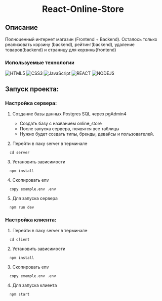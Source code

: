 <h1 align="center">React-Online-Store</h1>

## Описание
Полноценный интернет магазин (Frontend + Backend). Осталось только реализовать корзину (backend), 
рейтинг(backend), удаление товаров(backend) и страницу для корзины(frontend)

### Используемые технологии
![HTML5](https://img.shields.io/badge/-HTML5-black?style=flat-square&logo=html5&logoColor=html)
![CSS3](https://img.shields.io/badge/-CSS3-black?style=flat-square&logo=css3&logoColor=css3)
![JavaScript](https://img.shields.io/badge/-JavaScript-black?style=flat-square&logo=javascript)
![REACT](https://img.shields.io/badge/-REACT-black?style=flat-square&logo=react&logoColor=react)
![NODEJS](https://img.shields.io/badge/-NodeJs-black?style=flat-square&logo=node.js&logoColor=node.js)

## Запуск проекта:

### Настройка сервера:

1. Создание базы данных Postgres SQL через pgAdmin4
   + Создать базу с названием online_store
   + После запуска сервера, появятся все таблицы
   + Нужно будет создать типы, бренды, девайсы и пользователей.



2. Перейти в паку server в терминале
```
  cd server
```

3. Установить зависимости
```
  npm install
```

4. Скопировать env  
```
  copy example.env .env
```

5. Для запуска сервера
```
  npm run dev
```

### Настройка клиента:

1. Перейти в паку server в терминале
```
  cd client
```

2. Установить зависимости
```
  npm install
```

3. Скопировать env
```
  copy example.env .env
```

4. Для запуска клиента
```
  npm start
```
